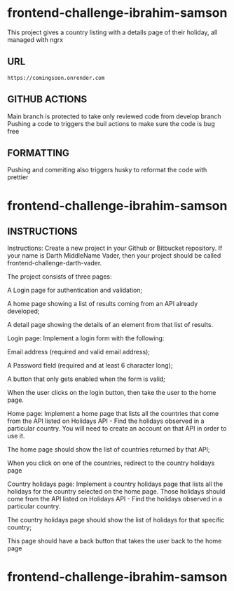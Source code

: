 # frontend-challenge-ibrahim-samson

This project gives a country listing with a details page of their holiday, all managed with ngrx

## URL
`https://comingsoon.onrender.com`

## GITHUB ACTIONS
Main branch is protected to take only reviewed code from develop branch
Pushing a code to triggers the buil actions to make sure the code is bug free

## FORMATTING
Pushing and commiting also triggers husky to reformat the code with prettier
# frontend-challenge-ibrahim-samson


## INSTRUCTIONS
Instructions:
Create a new project in your Github or Bitbucket repository. If your name is Darth MiddleName Vader, then your project should be called frontend-challenge-darth-vader.

 

The project consists of three pages:

A Login page for authentication and validation;

A home page showing a list of results coming from an API already developed;

A detail page showing the details of an element from that list of results.

Login page:
Implement a login form with the following:

Email address (required and valid email address);

A Password field (required and at least 6 character long);

A button that only gets enabled when the form is valid;

When the user clicks on the login button, then take the user to the home page.

Home page:
Implement a home page that lists all the countries that come from the API listed on Holidays API - Find the holidays observed in a particular country. You will need to create an account on that API in order to use it.

The home page should show the list of countries returned by that API;

When you click on one of the countries, redirect to the country holidays page

Country holidays page:
Implement a country holidays page that lists all the holidays for the country selected on the home page. Those holidays should come from the API listed on Holidays API - Find the holidays observed in a particular country.

The country holidays page should show the list of holidays for that specific country;

This page should have a back button that takes the user back to the home page
# frontend-challenge-ibrahim-samson
